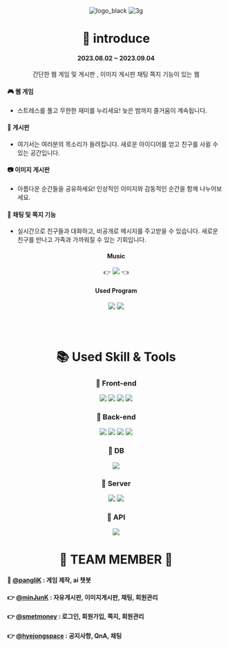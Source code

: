 <div align="center">
	
![logo_black](https://github.com/pangilK/TAG1/assets/129753181/b4ad3416-3126-4760-bc57-f91e52f9c0e1)
![3g](https://github.com/pangilK/TAG1/assets/129753181/ca260d87-6c6c-4a83-ada1-4646e167fd20)

#  👀 introduce
#### 2023.08.02 ~ 2023.09.04
간단한 웹 게임 및 게시판 , 이미지 게시판 채팅 쪽지 기능이 있는 웹
<br>
<div align="left"> 
	
#### 🎮 웹 게임
- 스트레스를 풀고 무한한 재미를 누리세요! 늦은 밤까지 즐거움이 계속됩니다.

#### 📢 게시판
- 여기서는 여러분의 목소리가 들려집니다. 새로운 아이디어를 얻고 친구를 사귈 수 있는 공간입니다.

#### 📷 이미지 게시판
- 아름다운 순간들을 공유하세요! 인상적인 이미지와 감동적인 순간을 함께 나누어보세요.

#### 💬 채팅 및 쪽지 기능
- 실시간으로 친구들과 대화하고, 비공개로 메시지를 주고받을 수 있습니다. 새로운 친구를 만나고 가족과 가까워질 수 있는 기회입니다.

</div>

	
#### Music
👉 [<img src="https://img.shields.io/badge/@crnnwrth-E4405F?style=for-the-badge&logo=instagram&logoColor=white" />](https://www.instagram.com/crnnwrth/) 👈
#### Used Program
<img src="https://img.shields.io/badge/Eclipse IDE-2C2255?style=for-the-badge&logo=Eclipse&logoColor=white"/> 
<img src="https://img.shields.io/badge/github-181717?style=for-the-badge&logo=github&logoColor=white">


<br><br>

# 📚 Used Skill & Tools
### 🔹 Front-end
 <img src="https://img.shields.io/badge/html5-E34F26?style=for-the-badge&logo=html5&logoColor=white"> 
  <img src="https://img.shields.io/badge/css-1572B6?style=for-the-badge&logo=css3&logoColor=white"> 
  <img src="https://img.shields.io/badge/javascript-F7DF1E?style=for-the-badge&logo=javascript&logoColor=white"> 
  <img src="https://img.shields.io/badge/jquery-0769AD?style=for-the-badge&logo=jquery&logoColor=white">
  
### 🔹 Back-end
  <img src="https://img.shields.io/badge/Apache Maven-C71A36?style=for-the-badge&logo=Apache Maven&logoColor=white" />
	<img src="https://img.shields.io/badge/Java-007396?style=for-the-badge&logo=openJDK&logoColor=white" />
  <img src="https://img.shields.io/badge/Spring-6DB33F?style=for-the-badge&logo=Spring&logoColor=white" />
  <img src="https://img.shields.io/badge/Spring Security-6DB33F?style=for-the-badge&logo=Spring Security&logoColor=white" />

### 🔹 DB
  <img src="https://img.shields.io/badge/mysql-4479A1?style=for-the-badge&logo=mysql&logoColor=white"> 
  
### 🔹 Server
  <img src="https://img.shields.io/badge/Amazon AWS-232F3E?style=for-the-badge&logo=Amazon AWS&logoColor=white" />
  <img src="https://img.shields.io/badge/Apache Tomcat-F8DC75?style=for-the-badge&logo=Apache Tomcat&logoColor=white" />

### 🔹 API
<img src="https://img.shields.io/badge/ChatGPTAPI-F8DC75?style=for-the-badge&logo=&logoColor=white" />
<br>

# 💙 TEAM MEMBER 💙
<div align="left">
	
 #### 👑 [@pangliK](https://github.com/pangilK) : 게임 제작, ai 챗봇
 #### 👉 [@minJunK](https://github.com/minJunK) : 자유게시판, 이미지게시판, 채팅, 회원관리
 #### 👉 [@smetmoney](https://github.com/smetmoney) : 로그인, 회원가입, 쪽지, 회원관리
 #### 👉 [@hyejongspace](https://github.com/hyejeongspace) : 공지사항, QnA, 채팅
</div>



